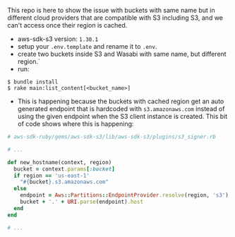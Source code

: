 This repo is here to show the issue with buckets with same name but in different
cloud providers that are compatible with S3 including S3, and we can't access once
their region is cached.

- aws-sdk-s3 version: `1.30.1`
- setup your `.env.template` and rename it to `.env`.
- create two buckets inside S3 and Wasabi with same name, but different region.`
- run: 
```
$ bundle install
$ rake main:list_content[<bucket_name>]
```

- This is happening because the buckets with cached region get an auto generated endpoint
that is hardcoded with `s3.amazonaws.com` instead of using the given endpoint when
the S3 client instance is created. This bit of code shows where this is happening:

```ruby
# aws-sdk-ruby/gems/aws-sdk-s3/lib/aws-sdk-s3/plugins/s3_signer.rb

# ...

def new_hostname(context, region)
  bucket = context.params[:bucket]
  if region == 'us-east-1'
    "#{bucket}.s3.amazonaws.com"
  else
    endpoint = Aws::Partitions::EndpointProvider.resolve(region, 's3')
    bucket + '.' + URI.parse(endpoint).host
  end
end

# ...
```

